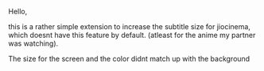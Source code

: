 

Hello,

this is a rather simple extension to increase the subtitle size for jiocinema, which doesnt have this feature by default.
(atleast for the anime my partner was watching).

The size for the screen and the color didnt match up with the background